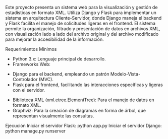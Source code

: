 Este proyecto presenta un sistema web para la visualización y gestión de estadísticas en formato XML. Utiliza Django y Flask para implementar un sistema en arquitectura Cliente-Servidor, donde Django maneja el backend y Flask facilita el manejo de solicitudes ligeras en el frontend. El sistema permite la organización, filtrado y presentación de datos en archivos XML, con visualización lado a lado del archivo original y del archivo modificado para mejorar la accesibilidad de la información.

Requerimientos Mínimos

* Python 3.x: Lenguaje principal de desarrollo.
* Frameworks Web:
- Django para el backend, empleando un patrón Modelo-Vista-Controlador (MVC).
- Flask para el frontend, facilitando las interacciones específicas y ligeras con el servidor.
* Biblioteca XML (xml.etree.ElementTree): Para el manejo de datos en formato XML.
* Graphviz: Para la creación de diagramas en forma de árbol, que representan visualmente las consultas.
  
Ejecución
Iniciar el servidor Flask: python app.py
Iniciar el servidor Django: python manage.py runserver

